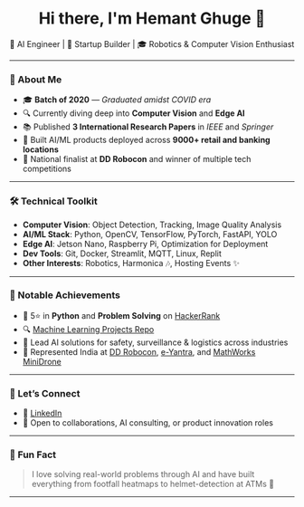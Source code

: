 <h1 align="center">Hi there, I'm Hemant Ghuge 👋</h1>

<p align="center">
🎯 AI Engineer | 🚀 Startup Builder | 🎓 Robotics & Computer Vision Enthusiast
</p>

---

### 🧠 About Me

- 🎓 **Batch of 2020** — *Graduated amidst COVID era*
- 🔍 Currently diving deep into **Computer Vision** and **Edge AI**
- 📚 Published **3 International Research Papers** in *IEEE* and *Springer*
- 🧩 Built AI/ML products deployed across **9000+ retail and banking locations**
- 🏅 National finalist at **DD Robocon** and winner of multiple tech competitions

---

### 🛠️ Technical Toolkit

- **Computer Vision**: Object Detection, Tracking, Image Quality Analysis  
- **AI/ML Stack**: Python, OpenCV, TensorFlow, PyTorch, FastAPI, YOLO  
- **Edge AI**: Jetson Nano, Raspberry Pi, Optimization for Deployment  
- **Dev Tools**: Git, Docker, Streamlit, MQTT, Linux, Replit  
- **Other Interests**: Robotics, Harmonica 🎶, Hosting Events ✨

---

### 💼 Notable Achievements

- 🥇 5⭐ in **Python** and **Problem Solving** on [HackerRank](https://www.hackerrank.com/hemantghuge0050)
- 🔍 [Machine Learning Projects Repo](https://github.com/HemantGorakshGhuge/Machine_Learning_Elective_III)
- 🧠 Lead AI solutions for safety, surveillance & logistics across industries
- 🏁 Represented India at [DD Robocon](http://ddrobocon.iitd.ac.in/index2019.htm), [e-Yantra](https://www.e-yantra.org/eyic), and [MathWorks MiniDrone](https://www.mathworks.com/academia/student-competitions/minidrones.html)

---

### 🚀 Let’s Connect

- 🔗 [LinkedIn](https://www.linkedin.com/in/hemantghuge/)
- 💬 Open to collaborations, AI consulting, or product innovation roles

---

### 📌 Fun Fact

> I love solving real-world problems through AI and have built everything from footfall heatmaps to helmet-detection at ATMs 🚀

---
